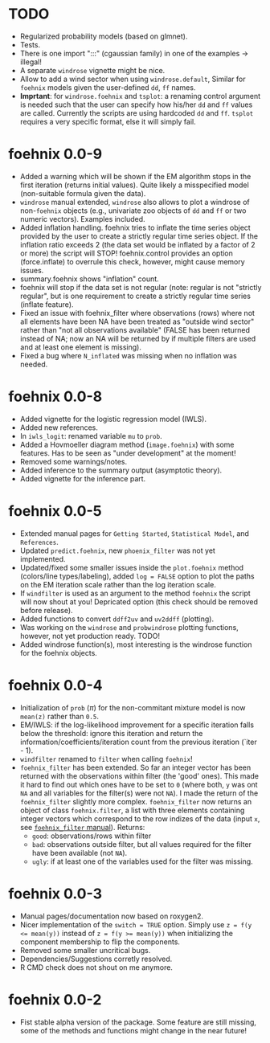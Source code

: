 
# TODO

* Regularized probability models (based on glmnet).
* Tests.
* There is one import ":::" (cgaussian family) in one of the
  examples -> illegal!
* A separate `windrose` vignette might be nice.
* Allow to add a wind sector when using `windrose.default`, 
  Similar for `foehnix` models given the user-defined `dd`, `ff`
  names.
* **Imprtant**: for `windrose.foehnix` and `tsplot`: a renaming
  control argument is needed such that the user can specify how
  his/her `dd` and `ff` values are called. Currently the scripts
  are using hardcoded `dd` and `ff`. `tsplot` requires a very specific
  format, else it will simply fail.

# foehnix 0.0-9

* Added a warning which will be shown if the EM algorithm stops
  in the first iteration (returns initial values). Quite likely
  a misspecified model (non-suitable formula given the data).
* `windrose` manual extended, `windrose` also allows to plot a windrose
  of non-`foehnix` objects (e.g., univariate zoo objects of `dd` and `ff`
  or two numeric vectors). Examples included.
* Added inflation handling. foehnix tries to inflate the time series
  object provided by the user to create a strictly regular time series
  object. If the inflation ratio exceeds 2 (the data set would be inflated
  by a factor of 2 or more) the script will STOP! foehnix.control provides
  an option (force.inflate) to overrule this check, however, might cause
  memory issues.
* summary.foehnix shows "inflation" count.
* foehnix will stop if the data set is not regular (note: regular is not
  "strictly regular", but is one requirement to create a strictly regular
  time series (inflate feature).
* Fixed an issue with foehnix_filter where observations (rows) where not
  all elements have been NA have been treated as "outside wind sector"
  rather than "not all observations available" (FALSE has been returned
  instead of NA; now an NA will be returned by if multiple filters are
  used and at least one element is missing).
* Fixed a bug where `N_inflated` was missing when no inflation was needed.

# foehnix 0.0-8

* Added vignette for the logistic regression model (IWLS).
* Added new references.
* In `iwls_logit`: renamed variable `mu` to `prob`.
* Added a Hovmoeller diagram method (`image.foehnix`) with some
  features. Has to be seen as "under development" at the moment!
* Removed some warnings/notes.
* Added inference to the summary output (asymptotic theory).
* Added vignette for the inference part.

# foehnix 0.0-5

* Extended manual pages for `Getting Started`, `Statistical Model`,
  and `References`.
* Updated `predict.foehnix`, new `phoenix_filter` was not yet implemented.
* Updated/fixed some smaller issues inside the `plot.foehnix` method
  (colors/line types/labeling), added `log = FALSE` option to plot the
  paths on the EM iteration scale rather than the log iteration scale.
* If `windfilter` is used as an argument to the method `foehnix` the
  script will now shout at you! Depricated option (this check should
  be removed before release).
* Added functions to convert `ddff2uv` and `uv2ddff` (plotting).
* Was working on the `windrose` and `probwindrose` plotting functions,
  however, not yet production ready. TODO!
* Added windrose function(s), most interesting is the windrose function
  for the foehnix objects.

# foehnix 0.0-4

* Initialization of `prob` ($\pi$) for the non-commitant mixture model
  is now `mean(z)` rather than `0.5`.
* EM/IWLS: if the log-likelihood improvement for a specific iteration
  falls below the threshold: ignore this iteration and return the
  information/coefficients/iteration count from the previous iteration
  (`iter - 1).
* `windfilter` renamed to `filter` when calling `foehnix`!
* `foehnix_filter` has been extended. So far an integer vector has
  been returned with the observations within filter (the 'good' ones).
  This made it hard to find out which ones have to be set to `0` 
  (where both, `y` was ont `NA` and all variables for the filter(s)
  were not `NA`). I made the return of the `foehnix_filter` slightly
  more complex. `foehnix_filter` now returns an object of class
  `foehnix.filter`, a list with three elements containing
  integer vectors which correspond to the row indizes of the data
  (input `x`, see [`foehnix_filter` manual](reference/foehnix_filter.html)).
  Returns:
  * `good`: observations/rows within filter
  * `bad`: observations outside filter, but all values required for the
     filter have been available (not `NA`).
  * `ugly`: if at least one of the variables used for the filter was
     missing.

# foehnix 0.0-3

* Manual pages/documentation now based on roxygen2.
* Nicer implementation of the `switch = TRUE` option. Simply
  use `z = f(y <= mean(y))` instead of `z = f(y >= mean(y))`
  when initializing the component membership to flip the components.
* Removed some smaller uncritical bugs.
* Dependencies/Suggestions corretly resolved.
* R CMD check does not shout on me anymore.

# foehnix 0.0-2

* Fist stable alpha version of the package. Some feature are still missing,
  some of the methods and functions might change in the near future!

